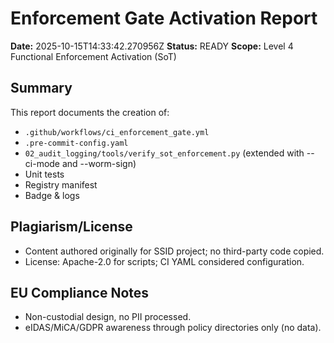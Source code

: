 # Enforcement Gate Activation Report

**Date:** 2025-10-15T14:33:42.270956Z
**Status:** READY
**Scope:** Level 4 Functional Enforcement Activation (SoT)

## Summary
This report documents the creation of:
- `.github/workflows/ci_enforcement_gate.yml`
- `.pre-commit-config.yaml`
- `02_audit_logging/tools/verify_sot_enforcement.py` (extended with --ci-mode and --worm-sign)
- Unit tests
- Registry manifest
- Badge & logs

## Plagiarism/License
- Content authored originally for SSID project; no third-party code copied.
- License: Apache-2.0 for scripts; CI YAML considered configuration.

## EU Compliance Notes
- Non-custodial design, no PII processed.
- eIDAS/MiCA/GDPR awareness through policy directories only (no data).
